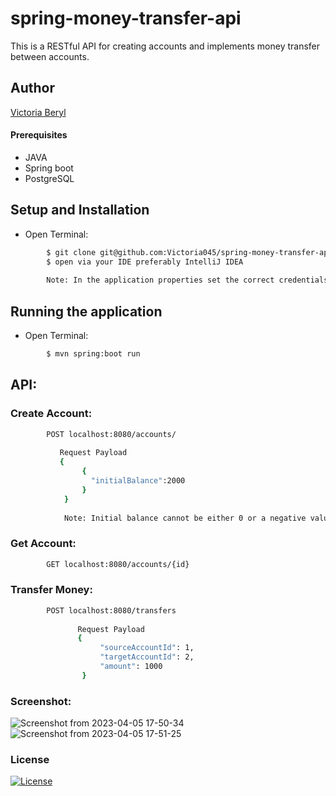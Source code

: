 # spring-money-transfer-api
This is a RESTful API for creating accounts and implements money transfer between accounts.

## Author 
[Victoria Beryl](https://github.com/Victoria045)

#### Prerequisites
* JAVA
* Spring boot
* PostgreSQL

## Setup and Installation
* Open Terminal:
```bash
        $ git clone git@github.com:Victoria045/spring-money-transfer-api.git
        $ open via your IDE preferably IntelliJ IDEA 
        
        Note: In the application properties set the correct credentials for PostgreSQL.
```

## Running the application
* Open Terminal:
```bash
        $ mvn spring:boot run
```
## API:
### Create Account:
```bash
        POST localhost:8080/accounts/
        
           Request Payload
           {
                {
                  "initialBalance":2000
                }
            }
            
            Note: Initial balance cannot be either 0 or a negative value.
```
### Get Account:
```bash
        GET localhost:8080/accounts/{id}
```
### Transfer Money:
```bash
        POST localhost:8080/transfers
        
               Request Payload
               {
                    "sourceAccountId": 1,
                    "targetAccountId": 2,
                    "amount": 1000
                }
```
### Screenshot:
![Screenshot from 2023-04-05 17-50-34](https://user-images.githubusercontent.com/50333645/230119026-f22cbfef-a3d0-440f-9c7c-593941f1d5bd.png)
![Screenshot from 2023-04-05 17-51-25](https://user-images.githubusercontent.com/50333645/230119060-5ce958a4-6fbe-4140-9d5b-2519dc3cb64f.png)

### License
[![License](https://img.shields.io/packagist/l/loopline-systems/closeio-api-wrapper.svg)](git@github.com:Victoria045/spring-money-transfer-api.git/blob/master/LICENSE)
